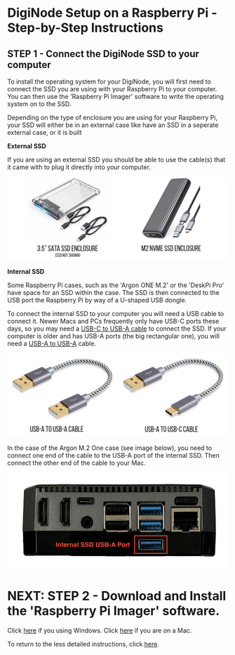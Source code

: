 # DigiNode Setup on a Raspberry Pi - Step-by-Step Instructions

## STEP 1 - Connect the DigiNode SSD to your computer

To install the operating system for your DigiNode, you will first need to connect the SSD you are using with your Raspberry Pi to your computer. You can then use the 'Raspberry Pi Imager' software to write the operating system on to the SSD.

Depending on the type of enclosure you are using for your Raspberry Pi, your SSD will either be in an external case like have an SSD in a seperate external case, or it is built

**External SSD**

If you are using an external SSD you should be able to use the cable(s) that it came with to plug it directly into your computer. 

![SSD Enclosures](/images/ssd_enclosures.png)

**Internal SSD**

Some Raspberry Pi cases, such as the 'Argon ONE M.2' or the 'DeskPi Pro' have space for an SSD within the case. The SSD is then connected to the USB port the Raspberry Pi by way of a U-shaped USB dongle.

To connect the internal SSD to your computer you will need a USB cable to connect it. Newer Macs and PCs frequently only have USB-C ports these days, so you may need a [USB-C to USB-A cable](https://amzn.to/3ik2trg) to connect the SSD. If your computer is older and has USB-A ports (the big rectangular one), you will need a [USB-A to USB-A](https://amzn.to/3GMWzs3) cable.

![USB Cable Types](/images/usb_cable_types.png)

In the case of the Argon M.2 One case (see image below), you need to connect one end of the cable to the USB-A port of the internal SSD. Then connect the other end of the cable to your Mac.

![USB port for the internal SSD on the Argon M.2 One case](/images/argon_case_ports_ssd.jpg)


# NEXT: STEP 2 - Download and Install the 'Raspberry Pi Imager' software. 
Click [here](/docs/rpi_setup_step2_get_imager_win.md) if you using Windows. Click [here](/docs/rpi_setup_step2_get_imager_mac.md) if you are on a Mac.

To return to the less detailed instructions, click [here](/docs/rpi_setup.md).